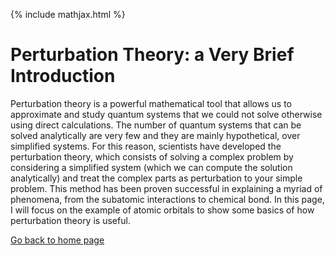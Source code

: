 {% include mathjax.html %}

# Perturbation Theory: a Very Brief Introduction


Perturbation theory is a powerful mathematical tool that allows us to approximate and study quantum systems that we could not solve otherwise using direct calculations. The number of quantum systems that can be solved analytically are very few and they are mainly hypothetical, over simplified systems. For this reason, scientists have developed the perturbation theory, which consists of solving a complex problem by considering a simplified system (which we can compute the solution analytically) and treat the complex parts as perturbation to your simple problem. This method has been proven successful in explaining a myriad of phenomena, from the subatomic interactions to chemical bond. In this page, I will focus on the example of atomic orbitals to show some basics of how perturbation theory is useful.



[Go back to home page](/README.md)
